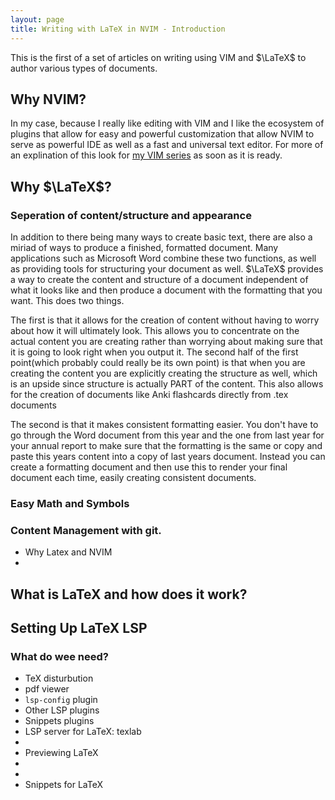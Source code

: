 ```yaml
---
layout: page
title: Writing with LaTeX in NVIM - Introduction
---
```


This is the first of a set of articles on writing using VIM and $\LaTeX$
to author various types of documents. 

## Why NVIM?

In my case, because I really like editing with VIM and I like the
ecosystem of plugins that allow for easy and powerful customization that
allow NVIM to serve as powerful IDE as well as a fast and universal text
editor. For more of an explination of this look for [my VIM
series](https://keeganevans.com/articles/vim.html) as soon as it is
ready. 

## Why $\LaTeX$?

### Seperation of content/structure and appearance
In addition to there being many ways to create basic text, there are
also a miriad of ways to produce a finished, formatted document. Many
applications such as Microsoft Word combine these two functions, as well
as providing tools for structuring your document as well. $\LaTeX$
provides a way to create the content and structure of a document
independent of what it looks like and then produce a document with the
formatting that you want. This does two things.

The first is that it
allows for the creation of content without having to worry about how it
will ultimately look. This allows you to concentrate on the actual
content you are creating rather than worrying about making sure that it
is going to look right when you output it. The second half of the first
point(which probably could really be its own point) is that when you are
creating the content you are explicitly creating the structure as well,
which is an upside since structure is actually PART of the content. This
also allows for the creation of documents like Anki flashcards directly
from .tex documents

The second is that it makes consistent formatting easier. You don't have
to go through the Word document from this year and the one from last
year for your annual report to make sure that the formatting is the
same or copy and paste this years content into a copy of last years
document. Instead you can create a formatting document and then use this
to render your final document each time, easily creating consistent
documents.

### Easy Math and Symbols

### Content Management with git.

- Why Latex and NVIM
-
## What is LaTeX and how does it work?

## Setting Up LaTeX LSP

### What do wee need?  
- TeX disturbution
- pdf viewer
- `lsp-config` plugin
- Other LSP plugins
- Snippets plugins
- LSP server for LaTeX: texlab
- 
- Previewing LaTeX
-
-
- Snippets for LaTeX
